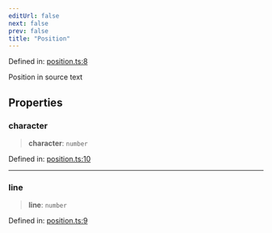 ```yaml
---
editUrl: false
next: false
prev: false
title: "Position"
---
```


Defined in: [position.ts:8](https://github.com/rcs-agents/rcs-lang/blob/2c0291a4209143052b64b2c6ec7573ef29bacea2/packages/ast/src/position.ts#L8)

Position in source text

## Properties

### character

> **character**: `number`

Defined in: [position.ts:10](https://github.com/rcs-agents/rcs-lang/blob/2c0291a4209143052b64b2c6ec7573ef29bacea2/packages/ast/src/position.ts#L10)

***

### line

> **line**: `number`

Defined in: [position.ts:9](https://github.com/rcs-agents/rcs-lang/blob/2c0291a4209143052b64b2c6ec7573ef29bacea2/packages/ast/src/position.ts#L9)
